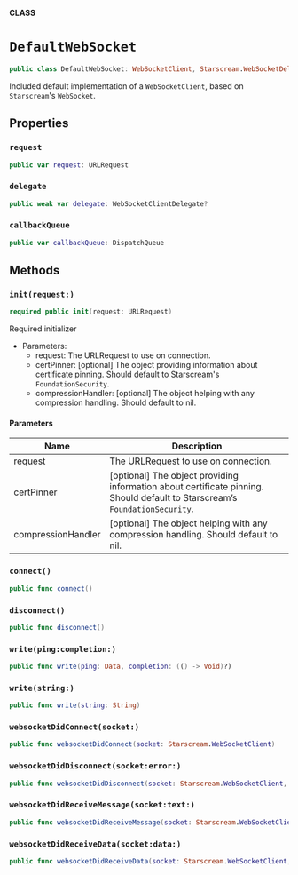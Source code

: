 **CLASS**

# `DefaultWebSocket`

```swift
public class DefaultWebSocket: WebSocketClient, Starscream.WebSocketDelegate
```

Included default implementation of a `WebSocketClient`, based on `Starscream`'s `WebSocket`.

## Properties
### `request`

```swift
public var request: URLRequest
```

### `delegate`

```swift
public weak var delegate: WebSocketClientDelegate?
```

### `callbackQueue`

```swift
public var callbackQueue: DispatchQueue
```

## Methods
### `init(request:)`

```swift
required public init(request: URLRequest)
```

Required initializer

- Parameters:
  - request: The URLRequest to use on connection.
  - certPinner: [optional] The object providing information about certificate pinning. Should default to Starscream's `FoundationSecurity`.
  - compressionHandler: [optional] The object helping with any compression handling. Should default to nil.

#### Parameters

| Name | Description |
| ---- | ----------- |
| request | The URLRequest to use on connection. |
| certPinner | [optional] The object providing information about certificate pinning. Should default to Starscream’s `FoundationSecurity`. |
| compressionHandler | [optional] The object helping with any compression handling. Should default to nil. |

### `connect()`

```swift
public func connect()
```

### `disconnect()`

```swift
public func disconnect()
```

### `write(ping:completion:)`

```swift
public func write(ping: Data, completion: (() -> Void)?)
```

### `write(string:)`

```swift
public func write(string: String)
```

### `websocketDidConnect(socket:)`

```swift
public func websocketDidConnect(socket: Starscream.WebSocketClient)
```

### `websocketDidDisconnect(socket:error:)`

```swift
public func websocketDidDisconnect(socket: Starscream.WebSocketClient, error: Error?)
```

### `websocketDidReceiveMessage(socket:text:)`

```swift
public func websocketDidReceiveMessage(socket: Starscream.WebSocketClient, text: String)
```

### `websocketDidReceiveData(socket:data:)`

```swift
public func websocketDidReceiveData(socket: Starscream.WebSocketClient, data: Data)
```
